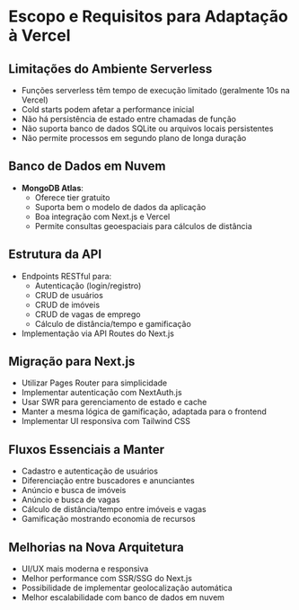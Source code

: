 # Escopo e Requisitos para Adaptação à Vercel

## Limitações do Ambiente Serverless
- Funções serverless têm tempo de execução limitado (geralmente 10s na Vercel)
- Cold starts podem afetar a performance inicial
- Não há persistência de estado entre chamadas de função
- Não suporta banco de dados SQLite ou arquivos locais persistentes
- Não permite processos em segundo plano de longa duração

## Banco de Dados em Nuvem
- **MongoDB Atlas**:
  - Oferece tier gratuito
  - Suporta bem o modelo de dados da aplicação
  - Boa integração com Next.js e Vercel
  - Permite consultas geoespaciais para cálculos de distância

## Estrutura da API
- Endpoints RESTful para:
  - Autenticação (login/registro)
  - CRUD de usuários
  - CRUD de imóveis
  - CRUD de vagas de emprego
  - Cálculo de distância/tempo e gamificação
- Implementação via API Routes do Next.js

## Migração para Next.js
- Utilizar Pages Router para simplicidade
- Implementar autenticação com NextAuth.js
- Usar SWR para gerenciamento de estado e cache
- Manter a mesma lógica de gamificação, adaptada para o frontend
- Implementar UI responsiva com Tailwind CSS

## Fluxos Essenciais a Manter
- Cadastro e autenticação de usuários
- Diferenciação entre buscadores e anunciantes
- Anúncio e busca de imóveis
- Anúncio e busca de vagas
- Cálculo de distância/tempo entre imóveis e vagas
- Gamificação mostrando economia de recursos

## Melhorias na Nova Arquitetura
- UI/UX mais moderna e responsiva
- Melhor performance com SSR/SSG do Next.js
- Possibilidade de implementar geolocalização automática
- Melhor escalabilidade com banco de dados em nuvem
